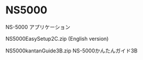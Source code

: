 # NS5000
 NS-5000 アプリケーション

 NS5000EasySetup2C.zip  (English version)

NS5000kantanGuide3B.zip NS-5000かんたんガイド3B
